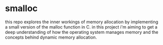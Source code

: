 # smalloc
this repo explores the inner workings of memory allocation by implementing a small version of the malloc function in C. in this project i'm aiming to get a deep understanding of how the operating system manages memory and the concepts behind dynamic memory allocation.
